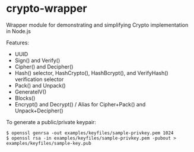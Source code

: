 crypto-wrapper
==============

Wrapper module for demonstrating and simplifying Crypto implementation in Node.js

Features:
* UUID
* Sign() and Verify()
* Cipher() and Decipher()
* Hash() selector, HashCrypto(), HashBcrypt(), and VerifyHash() verification selector
* Pack() and Unpack()
* GenerateIV()
* Blocks()
* Encrypt() and Decrypt() / Alias for Cipher+Pack() and Unpack+Decipher()

To generate a public/private keypair:
````
$ openssl genrsa -out examples/keyfiles/sample-privkey.pem 1024
$ openssl rsa -in examples/keyfiles/sample-privkey.pem -pubout > examples/keyfiles/sample-key.pub
````